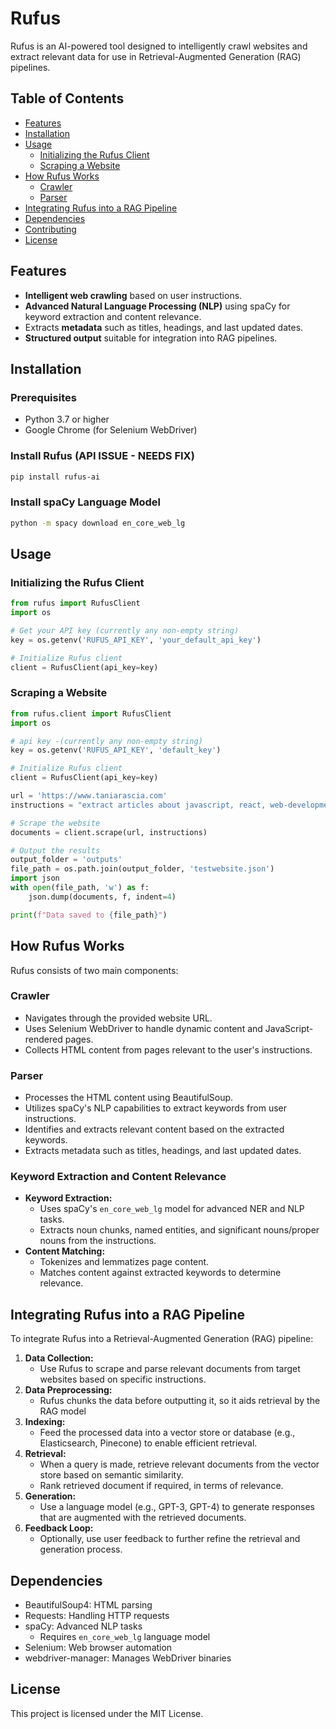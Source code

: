 # Rufus

Rufus is an AI-powered tool designed to intelligently crawl websites and extract relevant data for use in Retrieval-Augmented Generation (RAG) pipelines.

## Table of Contents
- [Features](#features)
- [Installation](#installation)
- [Usage](#usage)
  - [Initializing the Rufus Client](#initializing-the-rufus-client)
  - [Scraping a Website](#scraping-a-website)
- [How Rufus Works](#how-rufus-works)
  - [Crawler](#crawler)
  - [Parser](#parser)
- [Integrating Rufus into a RAG Pipeline](#integrating-rufus-into-a-rag-pipeline)
- [Dependencies](#dependencies)
- [Contributing](#contributing)
- [License](#license)

## Features
- **Intelligent web crawling** based on user instructions.
- **Advanced Natural Language Processing (NLP)** using spaCy for keyword extraction and content relevance.
- Extracts **metadata** such as titles, headings, and last updated dates.
- **Structured output** suitable for integration into RAG pipelines.

## Installation
### Prerequisites
- Python 3.7 or higher
- Google Chrome (for Selenium WebDriver)

### Install Rufus (API ISSUE - NEEDS FIX)
```bash
pip install rufus-ai
```

### Install spaCy Language Model
```bash
python -m spacy download en_core_web_lg
```

## Usage
### Initializing the Rufus Client
```python
from rufus import RufusClient
import os

# Get your API key (currently any non-empty string)
key = os.getenv('RUFUS_API_KEY', 'your_default_api_key')

# Initialize Rufus client
client = RufusClient(api_key=key)
```

### Scraping a Website
```python
from rufus.client import RufusClient
import os

# api key -(currently any non-empty string)
key = os.getenv('RUFUS_API_KEY', 'default_key')

# Initialize Rufus client
client = RufusClient(api_key=key)

url = 'https://www.taniarascia.com'
instructions = "extract articles about javascript, react, web-development"

# Scrape the website
documents = client.scrape(url, instructions)

# Output the results
output_folder = 'outputs'
file_path = os.path.join(output_folder, 'testwebsite.json')
import json
with open(file_path, 'w') as f:
    json.dump(documents, f, indent=4)

print(f"Data saved to {file_path}")
```

## How Rufus Works
Rufus consists of two main components:

### Crawler
- Navigates through the provided website URL.
- Uses Selenium WebDriver to handle dynamic content and JavaScript-rendered pages.
- Collects HTML content from pages relevant to the user's instructions.

### Parser
- Processes the HTML content using BeautifulSoup.
- Utilizes spaCy's NLP capabilities to extract keywords from user instructions.
- Identifies and extracts relevant content based on the extracted keywords.
- Extracts metadata such as titles, headings, and last updated dates.

### Keyword Extraction and Content Relevance
- **Keyword Extraction:**
  - Uses spaCy's `en_core_web_lg` model for advanced NER and NLP tasks.
  - Extracts noun chunks, named entities, and significant nouns/proper nouns from the instructions.
- **Content Matching:**
  - Tokenizes and lemmatizes page content.
  - Matches content against extracted keywords to determine relevance.

## Integrating Rufus into a RAG Pipeline
To integrate Rufus into a Retrieval-Augmented Generation (RAG) pipeline:

1. **Data Collection:**
   - Use Rufus to scrape and parse relevant documents from target websites based on specific instructions.
2. **Data Preprocessing:**
   - Rufus chunks the data before outputting it, so it aids retrieval by the RAG model
3. **Indexing:**
   - Feed the processed data into a vector store or database (e.g., Elasticsearch, Pinecone) to enable efficient retrieval.
4. **Retrieval:**
   - When a query is made, retrieve relevant documents from the vector store based on semantic similarity.
   - Rank retrieved document if required, in terms of relevance.
5. **Generation:**
   - Use a language model (e.g., GPT-3, GPT-4) to generate responses that are augmented with the retrieved documents.
6. **Feedback Loop:**
   - Optionally, use user feedback to further refine the retrieval and generation process.

## Dependencies
- BeautifulSoup4: HTML parsing
- Requests: Handling HTTP requests
- spaCy: Advanced NLP tasks
  - Requires `en_core_web_lg` language model
- Selenium: Web browser automation
- webdriver-manager: Manages WebDriver binaries

## License
This project is licensed under the MIT License.
